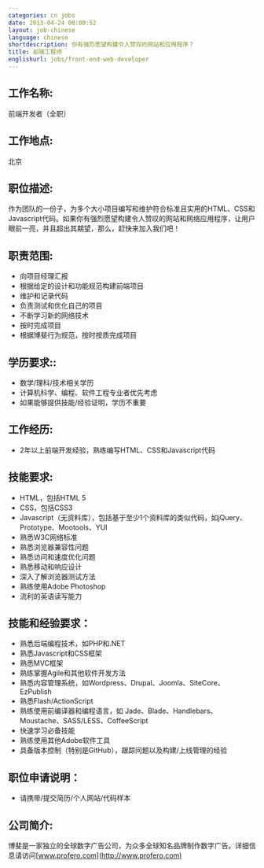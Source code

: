 ```yaml
---
categories: cn jobs
date: 2013-04-24 00:00:52
layout: job-chinese
language: chinese
shortdescription: 你有强烈愿望构建令人赞叹的网站和应用程序？
title: 前端工程师
englishurl: jobs/front-end-web-developer
---
```


## 工作名称:
前端开发者（全职）

## 工作地点:
北京

## 职位描述: 
作为团队的一份子，为多个大小项目编写和维护符合标准且实用的HTML、CSS和Javascript代码。如果你有强烈愿望构建令人赞叹的网站和网络应用程序，让用户眼前一亮，并且超出其期望，那么，赶快来加入我们吧！

## 职责范围:
* 向项目经理汇报
* 根据给定的设计和功能规范构建前端项目
* 维护和记录代码
* 负责测试和优化自己的项目
* 不断学习新的网络技术
* 按时完成项目
* 根据博斐行为规范，按时按质完成项目

## 学历要求::
* 数学/理科/技术相关学历
* 计算机科学、编程、软件工程专业者优先考虑
* 如果能够提供技能/经验证明，学历不重要

## 工作经历:
* 2年以上前端开发经验，熟练编写HTML、CSS和Javascript代码

## 技能要求:
* HTML，包括HTML 5
* CSS，包括CSS3
* Javascript（无资料库），包括基于至少1个资料库的类似代码，如jQuery、Prototype、Mootools、YUI
* 熟悉W3C网络标准
* 熟悉浏览器兼容性问题
* 熟悉访问和速度优化问题
* 熟悉移动和响应设计
* 深入了解浏览器测试方法
* 熟练使用Adobe Photoshop
* 流利的英语读写能力

## 技能和经验要求：
* 熟悉后端编程技术，如PHP和.NET
* 熟悉Javascript和CSS框架
* 熟悉MVC框架
* 熟练掌握Agile和其他软件开发方法
* 熟悉内容管理系统，如Wordpress、Drupal、Joomla、SiteCore、EzPublish
* 熟悉Flash/ActionScript
* 熟练使用前编译器和编程语言，如 Jade、Blade、Handlebars、Moustache、SASS/LESS、CoffeeScript
* 快速学习必备技能
* 熟练使用其他Adobe软件工具
* 具备版本控制（特别是GitHub），跟踪问题以及构建/上线管理的经验

## 职位申请说明：
* 请携带/提交简历/个人网站/代码样本

## 公司简介:
博斐是一家独立的全球数字广告公司，为众多全球知名品牌制作数字广告。详细信息请访问[www.profero.com](http://www.profero.com)
